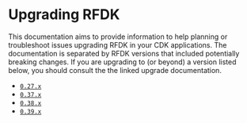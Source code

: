 # Upgrading RFDK

This documentation aims to provide information to help planning or troubleshoot issues upgrading RFDK in your CDK
applications. The documentation is separated by RFDK versions that included potentially breaking changes. If you are
upgrading to (or beyond) a version listed below, you should consult the the linked upgrade documentation.

*   [`0.27.x`](./upgrading-0.27.md)
*   [`0.37.x`](./upgrading-0.37.md)
*   [`0.38.x`](./upgrading-0.38.md)
*   [`0.39.x`](./upgrading-0.39.md)
